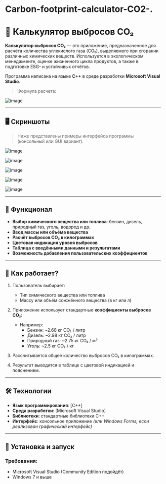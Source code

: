 # Carbon-footprint-calculator-CO2-.
# 🌱 Калькулятор выбросов CO₂

**Калькулятор выбросов CO₂** — это приложение, предназначенное для расчёта количества углекислого газа (CO₂), выделяемого при сгорании различных химических веществ. Используется в экологическом менеджменте, оценке жизненного цикла продуктов, а также в подготовке ESG- и устойчивых отчётов.

Программа написана на языке **C++** в среде разработки **Microsoft Visual Studio**.

> Формула расчета:


![image](https://github.com/user-attachments/assets/eae9ddf2-5069-4a7c-b4b2-825f7c6c3646)


---

## 🖥️ Скриншоты

> Ниже представлены примеры интерфейса программы (консольный или GUI вариант).

![image](https://github.com/user-attachments/assets/5cce9dfd-ab40-45f4-bc4f-cf4dd0fd3cf9)


![image](https://github.com/user-attachments/assets/77f0a653-9c07-4a8f-9596-e84c98811141)


![image](https://github.com/user-attachments/assets/fa4d8714-596a-44b7-9f88-2d2c23f22fbb)



![image](https://github.com/user-attachments/assets/48b90caa-3adc-488e-ba6d-7486fbbabc77)



![image](https://github.com/user-attachments/assets/ad59f712-a4bc-4c24-92e6-ec8378f47004)



---

## 🔧 Функционал

- **Выбор химического вещества или топлива**: бензин, дизель, природный газ, уголь, водород и др.
- **Ввод массы или объёма вещества**
- **Расчёт выбросов CO₂ в килограммах**
- **Цветовая индикация уровня выбросов**
- **Таблица с введёнными данными и результатами**
- **Возможность добавления пользовательских коэффициентов**

---

## 📐 Как работает?

1. Пользователь выбирает:
   - Тип химического вещества или топлива
   - Массу или объём сожжённого вещества (в кг или л)

2. Приложение использует стандартные **коэффициенты выбросов CO₂**:
   - Например:
     - Бензин: ~2.68 кг CO₂ / литр
     - Дизель: ~2.98 кг CO₂ / литр
     - Природный газ: ~2.75 кг CO₂ / м³
     - Уголь: ~2.5 кг CO₂ / кг

3. Рассчитывается общее количество выбросов CO₂ в килограммах.

4. Результат выводится в таблице с цветовой индикацией и пояснением.

---

## 🛠️ Технологии

- **Язык программирования**: [C++]
- **Среда разработки**: [Microsoft Visual Studio]
- **Библиотеки**: стандартные библиотеки C++
- **Интерфейс**: консольное приложение *(или Windows Forms, если реализован графический интерфейс)*

---

## 🚀 Установка и запуск

### Требования:
- Microsoft Visual Studio (Community Edition подойдёт)
- Windows 7 и выше
